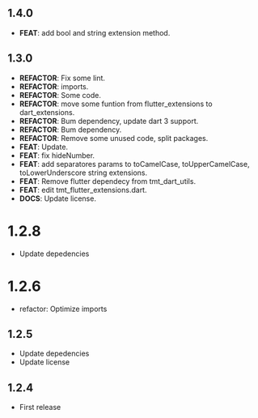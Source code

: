 ## 1.4.0

 - **FEAT**: add bool and string extension method.

## 1.3.0

 - **REFACTOR**: Fix some lint.
 - **REFACTOR**: imports.
 - **REFACTOR**: Some code.
 - **REFACTOR**: move some funtion from flutter_extensions to dart_extensions.
 - **REFACTOR**: Bum dependency, update dart 3 support.
 - **REFACTOR**: Bum dependency.
 - **REFACTOR**: Remove some unused code, split packages.
 - **FEAT**: Update.
 - **FEAT**: fix hideNumber.
 - **FEAT**: add separatores params to toCamelCase, toUpperCamelCase, toLowerUnderscore string extensions.
 - **FEAT**: Remove flutter dependecy from tmt_dart_utils.
 - **FEAT**: edit tmt_flutter_extensions.dart.
 - **DOCS**: Update license.

# 1.2.8

* Update depedencies

# 1.2.6

* refactor: Optimize imports

## 1.2.5

* Update depedencies
* Update license

## 1.2.4

* First release